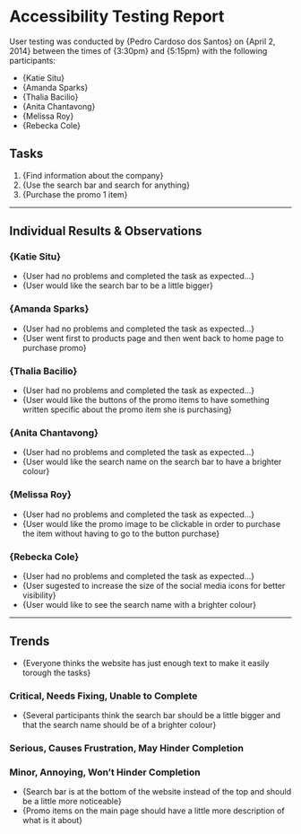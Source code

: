 # Accessibility Testing Report

User testing was conducted by {Pedro Cardoso dos Santos} on {April 2, 2014} between the times of {3:30pm} and {5:15pm} with the following participants:

- {Katie Situ}
- {Amanda Sparks}
- {Thalia Bacilio}
- {Anita Chantavong}
- {Melissa Roy}
- {Rebecka Cole}

## Tasks

1. {Find information about the company}
2. {Use the search bar and search for anything}
3. {Purchase the promo 1 item}

---

## Individual Results & Observations

### {Katie Situ}

- {User had no problems and completed the task as expected…}
- {User would like the search bar to be a little bigger}

### {Amanda Sparks}

- {User had no problems and completed the task as expected…}
- {User went first to products page and then went back to home page to purchase promo}

### {Thalia Bacilio}

- {User had no problems and completed the task as expected…}
- {User would like the buttons of the promo items to have something written specific about the promo item she is purchasing}

### {Anita Chantavong}

- {User had no problems and completed the task as expected…}
- {User would like the search name on the search bar to have a brighter colour}

### {Melissa Roy}

- {User had no problems and completed the task as expected…}
- {User would like the promo image to be clickable in order to purchase the item without having to go to the button purchase}

### {Rebecka Cole}

- {User had no problems and completed the task as expected…}
- {User sugested to increase the size of the social media icons for better visibility}
- {User would like to see the search name with a brighter colour}

---

## Trends
- {Everyone thinks the website has just enough text to make it easily torough the tasks}

### Critical, Needs Fixing, Unable to Complete

- {Several participants think the search bar should be a little bigger and that the search name should be of a brighter colour}

### Serious, Causes Frustration, May Hinder Completion


### Minor, Annoying, Won’t Hinder Completion

- {Search bar is at the bottom of the website instead of the top and should be a little more noticeable}
- {Promo items on the main page should have a little more description of what is it about}